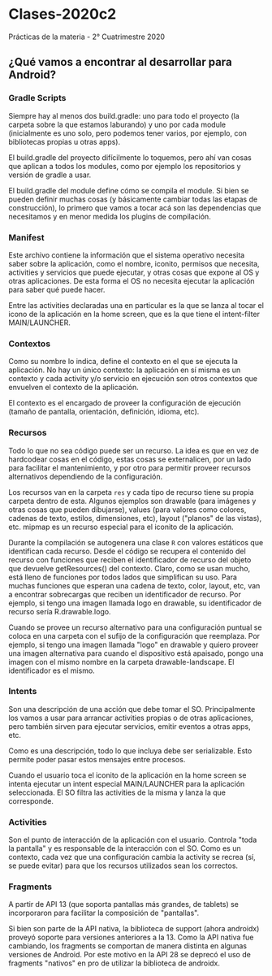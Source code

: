 # Clases-2020c2
Prácticas de la materia - 2° Cuatrimestre 2020

## ¿Qué vamos a encontrar al desarrollar para Android?

### Gradle Scripts

Siempre hay al menos dos build.gradle: uno para todo el proyecto (la carpeta sobre la que estamos
laburando) y uno por cada module (inicialmente es uno solo, pero podemos tener varios, por ejemplo,
con bibliotecas propias u otras apps).

El build.gradle del proyecto difícilmente lo toquemos, pero ahí van cosas que aplican a todos los
modules, como por ejemplo los repositorios y versión de gradle a usar.

El build.gradle del module define cómo se compila el module. Si bien se pueden definir muchas cosas
(y básicamente cambiar todas las etapas de construcción), lo primero que vamos a tocar acá son las
dependencias que necesitamos y en menor medida los plugins de compilación.

### Manifest

Este archivo contiene la información que el sistema operativo necesita saber sobre la aplicación,
como el nombre, iconito, permisos que necesita, activities y servicios que puede ejecutar, y
otras cosas que expone al OS y otras aplicaciones. De esta forma el OS no necesita ejecutar la
aplicación para saber qué puede hacer.

Entre las activities declaradas una en particular es la que se lanza al tocar el icono de la
aplicación en la home screen, que es la que tiene el intent-filter MAIN/LAUNCHER.

### Contextos

Como su nombre lo indica, define el contexto en el que se ejecuta la aplicación.
No hay un único contexto: la aplicación en sí misma es un contexto y cada activity y/o servicio
en ejecución son otros contextos que envuelven el contexto de la aplicación.

El contexto es el encargado de proveer la configuración de ejecución (tamaño de pantalla,
orientación, definición, idioma, etc).

### Recursos

Todo lo que no sea código puede ser un recurso. La idea es que en vez de hardcodear cosas en el
código, estas cosas se externalicen, por un lado para facilitar el mantenimiento, y por otro para
permitir proveer recursos alternativos dependiendo de la configuración.

Los recursos van en la carpeta `res` y cada tipo de recurso tiene su propia carpeta dentro de
esta. Algunos ejemplos son drawable (para imágenes y otras cosas que pueden dibujarse), values
(para valores como colores, cadenas de texto, estilos, dimensiones, etc), layout ("planos" de
las vistas), etc. mipmap es un recurso especial para el iconito de la aplicación.

Durante la compilación se autogenera una clase `R` con valores estáticos que identifican cada
recurso. Desde el código se recupera el contenido del recurso con funciones que reciben el
identificador de recurso del objeto que devuelve getResources() del contexto. Claro, como se usan
mucho, está lleno de funciones por todos lados que simplifican su uso. Para muchas funciones que
esperan una cadena de texto, color, layout, etc, van a encontrar sobrecargas que reciben un
identificador de recurso. Por ejemplo, si tengo una imagen llamada logo en drawable, su
identificador de recurso sería R.drawable.logo.

Cuando se provee un recurso alternativo para una configuración puntual se coloca en una carpeta
con el sufijo de la configuración que reemplaza. Por ejemplo, si tengo una imagen llamada
"logo" en drawable y quiero proveer una imagen alternativa para cuando el dispositivo está
apaisado, pongo una imagen con el mismo nombre en la carpeta drawable-landscape. El identificador
es el mismo.

### Intents

Son una descripción de una acción que debe tomar el SO. Principalmente los vamos a usar para
arrancar activities propias o de otras aplicaciones, pero también sirven para ejecutar servicios,
emitir eventos a otras apps, etc.

Como es una descripción, todo lo que incluya debe ser serializable. Esto permite poder pasar estos
mensajes entre procesos.

Cuando el usuario toca el iconito de la aplicación en la home screen se intenta ejecutar un intent
especial MAIN/LAUNCHER para la aplicación seleccionada. El SO filtra las activities de la misma y
lanza la que corresponde.

### Activities

Son el punto de interacción de la aplicación con el usuario.
Controla "toda la pantalla" y es responsable de la interacción con el SO.
Como es un contexto, cada vez que una configuración cambia la activity se recrea (sí, se puede
evitar) para que los recursos utilizados sean los correctos.

### Fragments

A partir de API 13 (que soporta pantallas más grandes, de tablets) se incorporaron para facilitar
la composición de "pantallas".

Si bien son parte de la API nativa, la biblioteca de support (ahora androidx) proveyó soporte para
versiones anteriores a la 13. Como la API nativa fue cambiando, los fragments se comportan de
manera distinta en algunas versiones de Android. Por este motivo en la API 28 se deprecó el uso de
fragments "nativos" en pro de utilizar la biblioteca de androidx.
